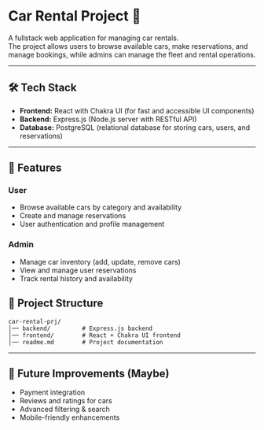 

# Car Rental Project 🚗

A fullstack web application for managing car rentals.  
The project allows users to browse available cars, make reservations, and manage bookings, while admins can manage the fleet and rental operations.

---

## 🛠 Tech Stack

- **Frontend:** React with Chakra UI (for fast and accessible UI components)
- **Backend:** Express.js (Node.js server with RESTful API)
- **Database:** PostgreSQL (relational database for storing cars, users, and reservations)

---

## 📌 Features

### User
- Browse available cars by category and availability
- Create and manage reservations
- User authentication and profile management

### Admin
- Manage car inventory (add, update, remove cars)
- View and manage user reservations
- Track rental history and availability

## 📂 Project Structure
```
car-rental-prj/
│── backend/         # Express.js backend
│── frontend/        # React + Chakra UI frontend
│── readme.md        # Project documentation
```

---

## 🚀 Future Improvements (Maybe)
- Payment integration
- Reviews and ratings for cars
- Advanced filtering & search
- Mobile-friendly enhancements